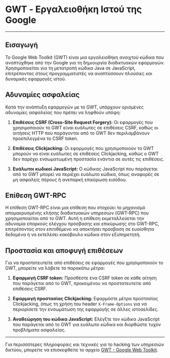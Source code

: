 # GWT - Εργαλειοθήκη Ιστού της Google

---

## Εισαγωγή

Το Google Web Toolkit (GWT) είναι μια εργαλειοθήκη ανοιχτού κώδικα που αναπτύχθηκε από την Google για τη δημιουργία διαδικτυακών εφαρμογών. Χρησιμοποιείται για τη μετατροπή κώδικα Java σε JavaScript, επιτρέποντας στους προγραμματιστές να αναπτύσσουν πλούσιες και δυναμικές εφαρμογές ιστού.

## Αδυναμίες ασφαλείας

Κατά την ανάπτυξη εφαρμογών με το GWT, υπάρχουν ορισμένες αδυναμίες ασφαλείας που πρέπει να ληφθούν υπόψη:

1. **Επιθέσεις CSRF (Cross-Site Request Forgery):** Οι εφαρμογές που χρησιμοποιούν το GWT είναι ευάλωτες σε επιθέσεις CSRF, καθώς οι αιτήσεις HTTP που παράγονται από το GWT δεν περιλαμβάνουν προεπιλεγμένα το CSRF token.

2. **Επιθέσεις Clickjacking:** Οι εφαρμογές που χρησιμοποιούν το GWT μπορούν να είναι ευάλωτες σε επιθέσεις Clickjacking, καθώς ο GWT δεν παρέχει ενσωματωμένη προστασία ενάντια σε αυτές τις επιθέσεις.

3. **Ευάλωτοι κωδικοί JavaScript:** Ο κώδικας JavaScript που παράγεται από το GWT μπορεί να περιέχει ευάλωτο κώδικα, όπως αναφορές σε μη ασφαλείς πόρους ή ανεπαρκή επικύρωση εισόδου.

## Επίθεση GWT-RPC

Η επίθεση GWT-RPC είναι μια επίθεση που στοχεύει το μηχανισμό απομακρυσμένης κλήσης διαδικτυακών υπηρεσιών (GWT-RPC) που χρησιμοποιείται από το GWT. Αυτή η επίθεση εκμεταλλεύεται την αδυναμία επαρκούς ελέγχου πρόσβασης και επικύρωσης στο GWT-RPC, επιτρέποντας στον επιτιθέμενο να αποκτήσει πρόσβαση σε ευαίσθητα δεδομένα ή να εκτελέσει κακόβουλο κώδικα στον εξυπηρετητή.

## Προστασία και αποφυγή επιθέσεων

Για να προστατευτείτε από επιθέσεις σε εφαρμογές που χρησιμοποιούν το GWT, μπορείτε να λάβετε τα παρακάτω μέτρα:

1. **Εφαρμογή CSRF token:** Προσθέστε ένα CSRF token σε κάθε αίτηση που παράγεται από το GWT, προκειμένου να προστατευτείτε από επιθέσεις CSRF.

2. **Εφαρμογή προστασίας Clickjacking:** Εφαρμόστε μέτρα προστασίας Clickjacking, όπως τη χρήση του header `X-Frame-Options` για να περιορίσετε την ενσωμάτωση της εφαρμογής σε άλλες ιστοσελίδες.

3. **Αναθεώρηση του κώδικα JavaScript:** Ελέγξτε τον κώδικα JavaScript που παράγεται από το GWT για ευάλωτο κώδικα και διορθώστε τυχόν προβλήματα ασφαλείας.

---

Για περισσότερες πληροφορίες και τεχνικές για το hacking των υπηρεσιών δικτύου, μπορείτε να επισκεφθείτε το αρχείο [GWT - Google Web Toolkit](https://github.com/Hackplayers/hacktricks/blob/master/pentesting-web/gwt-google-web-toolkit.md).
